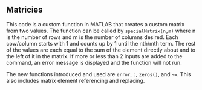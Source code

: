## Matricies

This code is a custom function in MATLAB that creates a custom matrix from two values. The function can be called by `specialMatrix(n,m)` where n is the number of rows and m is the number of columns desired. Each cow/column starts with 1 and counts up by 1 until the nth/mth term. The rest of the values are each equal to the sum of the element directly about and to the left of it in the matrix. If more or less than 2 inputs are added to the command, an error message is displayed and the function will not run.

The new functions introduced and used are  `error`, `:`, `zeros()`, and `~=`. This also includes matrix element referencing and replacing.
